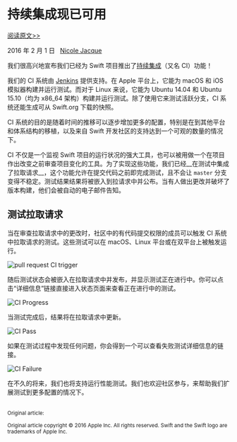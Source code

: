 # 持续集成现已可用

[阅读原文>>](https://swift.org/blog/swift-ci/)

2016 年 2 月 1 日 &nbsp; [Nicole Jacque](https://github.com/najacque/)

我们很高兴地宣布我们已经为 Swift 项目推出了[持续集成](https://swift.org/continuous-integration)（又名 CI）功能！

我们的 CI 系统由 [Jenkins](https://jenkins-ci.org/) 提供支持。在 Apple 平台上，它能为 macOS 和 iOS 模拟器构建并运行测试。而对于 Linux 来说，它能为 Ubuntu 14.04 和 Ubuntu 15.10（均为 x86_64 架构）构建并运行测试。除了使用它来测试活跃分支，CI 系统还能生成可从 Swift.org 下载的快照。

CI 系统的目的是随着时间的推移可以逐步增加更多的配置，特别是在到其他平台和体系结构的移植，以及来自 Swift 开发社区的支持达到一个可观的数量的情况下。

CI 不仅是一个监视 Swift 项目的运行状况的强大工具，也可以被用做一个在项目作出改变之前审查项目变化的工具。为了实现这些功能，我们已经__在测试中集成了拉取请求__，这个功能允许在提交代码之前即完成测试，且不会让 `master` 分支变得不稳定。测试结果结果将被嵌入到拉请求中并公布。当有人做出更改并破坏了版本构建，他们会被自动的电子邮件告知。

## 测试拉取请求

当在审查拉取请求中的更改时，社区中的有代码提交权限的成员可以触发 CI 系统中拉取请求的测试。这些测试可以在 macOS、Linux 平台或在双平台上被触发运行。

![pull request CI trigger](https://swift.org/continuous-integration/images/ci_pull_command.png)

随后测试状态会被嵌入在拉取请求中并发布，并显示测试正在进行中。你可以点击“详细信息”链接直接进入状态页面来查看正在进行中的测试。

![CI Progress](https://swift.org/continuous-integration/images/ci_pending.png)

当测试完成后，结果将在拉取请求中更新。

![CI Pass](https://swift.org/continuous-integration/images/ci_pass.png)

如果在测试过程中发现任何问题，你会得到一个可以查看失败测试详细信息的链接。

![CI Failure](https://swift.org/continuous-integration/images/ci_failure.png)

在不久的将来，我们也将支持运行性能测试。我们也欢迎社区参与，来帮助我们扩展测试到更多配置的情况下。

<br />
<sub>Original article: <https://swift.org/blog/swift-ci/></sub>

<sup>Original article copyright © 2016 Apple Inc. All rights reserved. Swift and the Swift logo are trademarks of Apple Inc.</sup>
